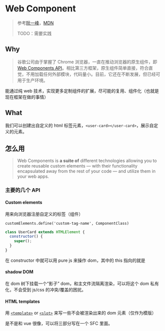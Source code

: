 # Web Component

> 参考[阮一峰](https://www.ruanyifeng.com/blog/2019/08/web_components.html)，[MDN](https://developer.mozilla.org/en-US/docs/Web/Web_Components)
>
> TODO：需要实践

## Why

> 谷歌公司由于掌握了 Chrome 浏览器，一直在推动浏览器的原生组件，即 [Web Components API](https://www.webcomponents.org/introduction)。相比第三方框架，原生组件简单直接，符合直觉，不用加载任何外部模块，代码量小。目前，它还在不断发展，但已经可用于生产环境。

能通过纯 web 技术，实现更多定制组件的扩展，尽可能的复用、组件化（也就是现在框架在做的事情）

## What

我们可以创建出自定义的 html 标签元素，`<user-card></user-card>`，展示自定义的元素。

## 怎么用

> Web Components is **a suite of** different technologies allowing you to create reusable custom elements — with their functionality encapsulated away from the rest of your code — and utilize them in your web apps.

### 主要的几个 API

#### Custom elements

用来向浏览器注册自定义的标签（组件）

`customElements.define('custom-tag-name', ComponentClass)`

```javascript
class UserCard extends HTMLElement {
  constructor() {
    super();
  }
}
```

在 constructor 中就可以用 pure js 来操作 dom，其中的 this 指向的就是

#### shadow DOM

在 dom 树下挂载一个“影子” dom，和主文件流隔离渲染，可以将这个 dom 私有化，不会受到 js/css 的冲突/覆盖的困扰。

#### HTML templates

用 [`<template>`](https://developer.mozilla.org/en-US/docs/Web/HTML/Element/template) or [`<slot>`](https://developer.mozilla.org/en-US/docs/Web/HTML/Element/slot) 来写一些不会被渲染出来的 dom 元素（仅作为模版）

是不是和 vue 很像，可以将三部分写在一个 SFC 里面。
